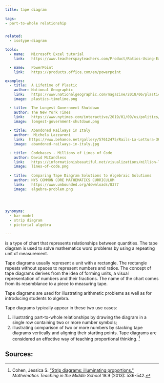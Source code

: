 ```yaml
---
title: tape diagram
  
tags:
- part-to-whole relationship


related:
  - isotype-diagram

tools:
  - name:   Microsoft Excel tutorial
    link:   https://www.teacherspayteachers.com/Product/Ratios-Using-Excel-to-Demonstrate-the-use-of-Tape-Diagrams-and-Tables-945023

  - name:   PowerPoint
    link:   https://products.office.com/en/powerpoint

examples:
  - title:  A Lifetime of Plastic
    author: National Geographic
    link:   https://www.nationalgeographic.com/magazine/2018/06/plastic-planet-waste-pollution-trash-crisis
    image:  plastics-timeline.png

  - title:  The Longest Government Shutdown
    author: The New York Times
    link:   https://www.nytimes.com/interactive/2019/01/09/us/politics/longest-government-shutdown.html?mtrref=www.datavizdoneright.com
    image:  longest-government-shutdown.png
 
  - title:  Abandoned Railways in Italy
    author:  Michela Lazzaroni
    link:  https://www.behance.net/gallery/57612475/Rails-La-Lettura-306-dataviz
    image:  abandoned-railways-in-italy.jpg

  - title:  Codebases - Millions of Lines of Code
    author: David McCandless
    link:   https://informationisbeautiful.net/visualizations/million-lines-of-code/
    image:  lines-of-code.png
  
  - title:  Comparing Tape Diagram Solutions to Algebraic Solutions
    author: NYS COMMON CORE MATHEMATICS CURRICULUM
    link:   https://www.unbounded.org/downloads/8377
    image:  algebra-problem.png
 

    

synonyms:
  - bar model
  - strip diagram
  - pictorial algebra

---
```


is a type of chart that represents relationships between quantities. The tape diagram is used to solve mathematics word problems by using a repeating unit of measurement. 

<!--more-->
Tape diagrams usually represent a unit with a rectangle. The rectangle repeats without spaces to represent numbers and ratios. 
The concept of tape diagrams derives from the idea of forming units, a visual representation of numbers and their fractions.
The name of the chart comes from its resemblance to a piece to measuring tape.

Tape diagrams are used for illustrating arithmetic problems as well as for introducing students to algebra. 

Tape diagrams typically appear in these two use cases:
 1. illustrating part-to-whole relationships by drawing the diagram in a single row containing two or more number symbols; 
2. illustrating comparison of two or more numbers by stacking tape diagrams vertically and aligning their starting points. 
Tape diagrams are considered an effective way of teaching proportional thinking. [^cohen]

## Sources:
[^cohen]: Cohen, Jessica S. ["Strip diagrams: illuminating proportions."](https://www.jstor.org/stable/10.5951/mathteacmiddscho.18.9.0536) *Mathematics Teaching in the Middle School* 18.9 (2013): 536-542.
